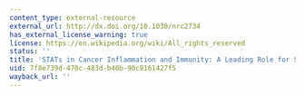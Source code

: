 ```yaml
---
content_type: external-resource
external_url: http://dx.doi.org/10.1038/nrc2734
has_external_license_warning: true
license: https://en.wikipedia.org/wiki/All_rights_reserved
status: ''
title: 'STATs in Cancer Inflammation and Immunity: A Leading Role for STAT3'
uid: 7f8e739d-470c-483d-b40b-90c9161427f5
wayback_url: ''
---
```

